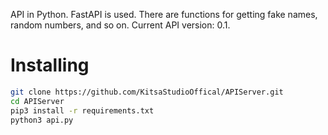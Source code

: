 API in Python. FastAPI is used.
There are functions for getting fake names, random numbers, and so on.
Current API version: 0.1.

# Installing

```bash
git clone https://github.com/KitsaStudioOffical/APIServer.git
cd APIServer
pip3 install -r requirements.txt
python3 api.py
```
